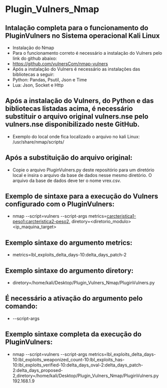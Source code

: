 # Plugin_Vulners_Nmap
## Intalação completa para o funcionamento do PluginVulners no Sistema operacional Kali Linux
- Instalação do Nmap
- Para o funcionamento correto é necessário a instalação do Vulners pelo link do github abaixo:
- https://github.com/vulnersCom/nmap-vulners
- Após a instalação do Vulners é necessário as instalações das bibliotecas a seguir:
- Python: Pandas, Psutil, Json e Time
- Lua: Json, Socket e Http
## Após a instalação do Vulners, do Python e das bibliotecas listadas acima, é necessário substituir o arquivo original vulners.nse pelo vulners.nse disponibilizado neste GitHub.
- Exemplo do local onde fica localizado o arquivo no kali Linux: /usr/share/nmap/scripts/
##  Após a substituição do arquivo original:
- Copie o arquivo PluginVulners.py deste repositório para um diretório local e insira o arquivo da base de dados nesse mesmo diretório. O arquivo da base de dados deve ter o nome vrex.csv.
## Exemplo de sintaxe para a execução do Vulners configurado com o PluginVulners:
- nmap --script=vulners --script-args metrics=<carcteristica1-peso1:carcteristica2-peso2>, diretory=<diretorio_modulo> <ip_maquina_target>
## Exemplo sintaxe do argumento metrics:
- metrics=lbl_exploits_delta_days-10:delta_days_patch-2
## Exemplo sintaxe do argumento diretory:
- diretory=/home/kali/Desktop/Plugin_Vulners_Nmap/PluginVulners.py
## É necessário a ativação do argumento pelo comando:
- --script-args
## Exemplo sintaxe completa da execução do PluginVulners:
- nmap --script=vulners --script-args metrics=lbl_exploits_delta_days-10:lbl_exploits_weaponized_count-10:lbl_exploits_has-10:lbl_exploits_verified-10:delta_days_oval-2:delta_days_patch-2:delta_days_proposed-2,diretory=/home/kali/Desktop/Plugin_Vulners_Nmap/PluginVulners.py 192.168.1.9

